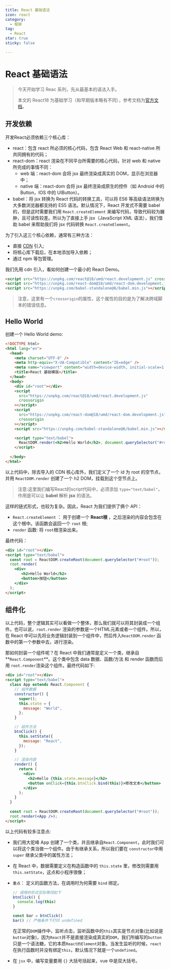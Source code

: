 ```yaml
---
title: React 基础语法
icon: react
category:
  - 框架
tag:
  - React
star: true
sticky: false

---
```


# React 基础语法

> 今天开始学习 Reac 系列，先从最基本的语法入手。
>
> 本文的 React18 为基础学习（和早期版本略有不同），参考文档为[官方文档](https://react.dev/learn)。

## 开发依赖

开发React必须依赖三个核心库：

- react：包含 react 所必须的核心代码，包含 React Web 和 react-native 所共同拥有的代码；
- react-dom：react 渲染在不同平台所需要的核心代码，针对 web 和 native 所完成的事情不同：
  - web 端：react-dom 会将 jsx 最终渲染成真实的 DOM，显示在浏览器中；
  - native 端：react-dom 会将 jsx 最终渲染成原生的控件（如 Android 中的 Button，IOS 中的 UIButton）。
- babel：将 jsx 转换为 React 代码的转换工具，可以将 ES6 等高级语法转换为大多数浏览器都支持的 ES5 语法。默认情况下，React 开发式不需要 babel 的，但是这时需要我们用 `React.createElement` 来编写代码，导致代码较为臃肿，且可读性较差。所以为了直接上手 jsx（JavaScript XML 语法），我们借助 babel 来帮助我们将 jsx 代码转换 `React.createElement`。

为了引入这三个核心依赖，通常有三种方法：

- 直接 [CDN](https://legacy.reactjs.org/docs/cdn-links.html) 引入;
- 将核心库下载后，在本地添加导入依赖；
- 通过 npm 等包管理。

我们先用 cdn 引入，看如何创建一个最小的 React Demo。

```HTML
<script src="https://unpkg.com/react@18/umd/react.development.js" crossorigin></script>
<script src="https://unpkg.com/react-dom@18/umd/react-dom.development.js" crossorigin></script> 
<script src="https://unpkg.com/babel-standalone@6/babel.min.js"></script>
```

> 注意，这里有一个`crossorigin`的属性，这个属性的目的是为了解决跨域脚本的错误信息。

## Hello World

创建一个 Hello World demo:

```html
<!DOCTYPE html>
<html lang="en">
  <head>
    <meta charset="UTF-8" />
    <meta http-equiv="X-UA-Compatible" content="IE=edge" />
    <meta name="viewport" content="width=device-width, initial-scale=1.0" />
    <title>React 基础模版</title>
  </head>
  <body>
    <div id="root"></div>
    <script
      src="https://unpkg.com/react@18/umd/react.development.js"
      crossorigin
    ></script>
    <script
      src="https://unpkg.com/react-dom@18/umd/react-dom.development.js"
      crossorigin
    ></script>
    <script src="https://unpkg.com/babel-standalone@6/babel.min.js"></script>

    <script type="text/babel">
      ReactDOM.render(<h2>Hello World</h2>, document.querySelector("#root"));
    </script>
    
  </body>
</html>
```

以上代码中，除去导入的 CDN 核心库外，我们定义了一个 id 为 root 的空节点，并用 `ReactDOM.render` 创建了一个 h2 DOM，挂载到这个空节点上。

> 注意:这里我们编写React的script代码中，必须添加 `type="text/babel"`，作用是可以让 **babel** 解析 **jsx** 的语法。

这样的链式形式，也较为复杂。因此，React 为我们提供了俩个 API：

- `React.createElement` ： 用于创建一个 **React根** ，之后渲染的内容会包含在这个根中。该函数会返回一个 `root` 根;
- `render` 函数: 将 `root`根渲染出来。

最终代码：

```html
<div id="root"></div>
<script type="text/babel">
  const root = ReactDOM.createRoot(document.querySelector("#root"));
  root.render(
    <div>
       <h2>Hello World</h2>
       <button>按钮</button>
    </div>
  );
</script>
```

## 组件化

以上代码，整个逻辑其实可以看做一个整体，那么我们就可以将其封装成一个组件。也可以说，`root.render` 渲染的参数是一个HTML元素或者一个组件。所以，在 React 中可以先将业务逻辑封装到一个组件中，然后传入`ReactDOM.render` 函数中的第一个参数中去，进行渲染。

那如何封装一个组件呢？在 React 中我们通常是定义一个类，继承自**`React.Component`**。这个类中包含 data 数据、函数/方法 和 render 函数而后用 `root.render`渲染这个组件。最终代码如下:

```html
<div id="root"></div>
<script type="text/babel">
  class App extends React.Component {
    // 组件数据
    constructor() {
      super();
      this.state = {
        message: "World",
      };
    }

    // 组件方法
    btnClick() {
      this.setState({
        message: "React",
      });
    }

    // 渲染内容
    render() {
      return (
        <div>
          <h2>Hello {this.state.message}</h2>
          <button onClick={this.btnClick.bind(this)}>修改文本</button>
        </div>
      );
    }
  }
  
  const root = ReactDOM.createRoot(document.querySelector("#root"));
  root.render(<App />);
</script>
```

以上代码有较多注意点:

- 我们用大驼峰 App 创建了一个类，并且继承自`React.Component`，此时我们可以将这个类当做一个组件。由于有继承关系，所以我们要在 `constructor`中用 `super` 继承父类中的属性方法；

- 在 React 中，数据需要定义在构造函数中的 `this.state` 里，修改则需要用 `this.setState`，这点和小程序很像；

- `重点`： 定义的函数方法，在调用时为何需要 `bind` 绑定。

  ```js
  // 调用的形式实际等同如下
  btnClick() {
    console.log(this)
  }
  
  const bar = btnClick()
  bar() // 严格条件下打印 undefined
  ```

  在正常的`DOM`操作中，监听点击，监听函数中的`this`其实是节点对象(比如说是`button`对象)，因为`React`并不是直接渲染成真实的`DOM`，我们所编写的`button`只是一个语法糖，它的本质`React的Element`对象。当发生监听的时候，`react`在执行函数时并没有绑定`this`，默认情况下就是一个`undefined`。

- 在 `jsx` 中，编写变量要用 `{}` 大括号括起来，vue 中是双大括号。

  

  